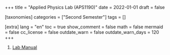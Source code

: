 +++
title = "Applied Physics Lab (APS1190)"
date = 2022-01-01
draft = false

[taxonomies]
categories = ["Second Semester"]
tags = []

[extra]
lang = "en"
toc = true
show_comment = false
math = false
mermaid = false
cc_license = false
outdate_warn = false
outdate_warn_days = 120
+++



1. <a href="https://drive.google.com/file/d/1-JriiVoCGvPIqdVkYWrJ0xnuAr806yBY/view?usp=share_link" target="_blank">Lab Manual</a>



